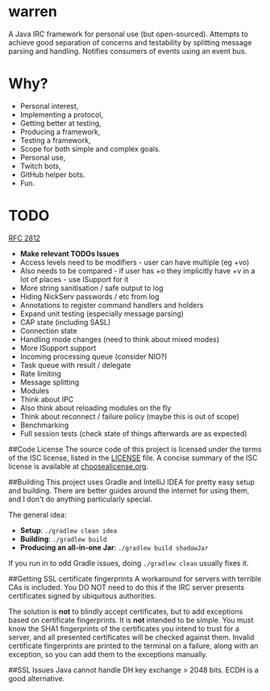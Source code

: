 warren
=====

A Java IRC framework for personal use (but open-sourced). Attempts to achieve good separation of concerns and testability by splitting message parsing and handling. Notifies consumers of events using an event bus.

# Why?

* Personal interest,
 * Implementing a protocol,
 * Getting better at testing,
 * Producing a framework,
 * Testing a framework,
 * Scope for both simple and complex goals.
* Personal use,
 * Twitch bots,
 * GitHub helper bots.
* Fun.

# TODO

[RFC 2812](https://tools.ietf.org/html/rfc2812)

* **Make relevant TODOs Issues**
* Access levels need to be modifiers - user can have multiple (eg +vo)
 * Also needs to be compared - if user has +o they implicitly have +v in a lot of places - use ISupport for it
* More string sanitisation / safe output to log
* Hiding NickServ passwords / etc from log
* Annotations to register command handlers and holders
* Expand unit testing (especially message parsing)
* CAP state (including SASL)
* Connection state
* Handling mode changes (need to think about mixed modes)
* More ISupport support
* Incoming processing queue (consider NIO?)
* Task queue with result / delegate
* Rate limiting
* Message splitting
* Modules
 * Think about IPC
 * Also think about reloading modules on the fly
* Think about reconnect / failure policy (maybe this is out of scope)
* Benchmarking
* Full session tests (check state of things afterwards are as expected)

##Code License
The source code of this project is licensed under the terms of the ISC license, listed in the [LICENSE](LICENSE.md) file. A concise summary of the ISC license is available at [choosealicense.org](http://choosealicense.com/licenses/isc/).

##Building
This project uses Gradle and IntelliJ IDEA for pretty easy setup and building. There are better guides around the internet for using them, and I don't do anything particularly special.

The general idea:
* **Setup**: `./gradlew clean idea`
* **Building**: `./gradlew build`
* **Producing an all-in-one Jar**: `./gradlew build shadowJar`

If you run in to odd Gradle issues, doing `./gradlew clean` usually fixes it.

##Getting SSL certificate fingerprints
A workaround for servers with terrible CAs is included. You DO NOT need to do this if the IRC server presents certificates signed by ubiquitous authorities.

The solution is **not** to blindly accept certificates, but to add exceptions based on certificate fingerprints. It is **not** intended to be simple. You must know the SHA1 fingerprints of the certificates you intend to trust for a server, and all presented certificates will be checked against them. Invalid certificate fingerprints are printed to the terminal on a failure, along with an exception, so you can add them to the exceptions manually.

##SSL Issues
Java cannot handle DH key exchange > 2048 bits. ECDH is a good alternative.
